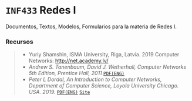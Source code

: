 # `INF433` Redes I
Documentos, Textos, Modelos, Formularios para la materia de Redes I.

### Recursos
> *  Yuriy Shamshin, ISMA University, Riga, Latvia. 2019 Computer Networks: http://net.academy.lv/
>  * _Andrew S. Tanenbaum, David J. Wetherhall, Computer Networks 5th Edition, Prentice Hall, 2011_ [`PDF(ENG)`](http://iips.icci.edu.iq/images/exam/Computer-Networks---A-Tanenbaum---5th-edition.pdf?__cf_chl_jschl_tk__=432c5e45ac193a3df89e4317d56742aea960fe92-1574919908-0-ATRm_9CnT2Axh_ZleDm8XfPaOM1WPUtR8XqcHR7kwMRORJJPrUTKUtq9yvPZV7Ua7FsEPZQAWofNTtmHB4KnvZAMOfmLbi5OEvlGffAt5AsSED8Gb9SjNYNJ9QSi2RnWb0MQNvs-q7mSKC8OiHQnugRXAV2VqHTGCt1I2C-RSDR4yv3Waz-Mqg6BkKH55iE3zoAd6wGb5nJX4LdKvSEgBZbVvRPH6ThjGdncDJ-ELbSgDFQzwW1xwolTHDEiDiW4OjGyi55TiuuQhCsxQA7EbfMCiqaT_fW3Z-dEFqvpO8kWy120JweSrGhs_XQMapj_ymfTomHaofrlndM68LRkuSk)
> * _Peter L Dordal, An Introduction to Computer Networks, Department of Computer Science, Loyola University Chicago. USA. 2019._ [`PDF(ENG)`](http://intronetworks.cs.luc.edu/current/ComputerNetworks.pdf) [`Site`](http://intronetworks.cs.luc.edu/)
